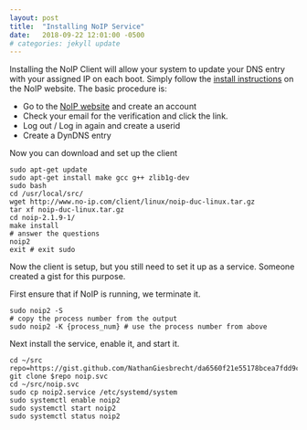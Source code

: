 ```yaml
---
layout: post
title:  "Installing NoIP Service"
date:   2018-09-22 12:01:00 -0500
# categories: jekyll update
---
```


Installing the NoIP Client will allow your system to update your DNS entry with your assigned IP on each boot.  Simply follow the [install instructions](https://www.noip.com/support/knowledgebase/installing-the-linux-dynamic-update-client/) on the NoIP website.  The basic procedure is:

* Go to the [NoIP website](https://www.noip.com/) and create an account
* Check your email for the verification and click the link.
* Log out / Log in again and create a userid
* Create a DynDNS entry

Now you can download and set up the client
```
sudo apt-get update
sudo apt-get install make gcc g++ zlib1g-dev
sudo bash
cd /usr/local/src/
wget http://www.no-ip.com/client/linux/noip-duc-linux.tar.gz
tar xf noip-duc-linux.tar.gz
cd noip-2.1.9-1/
make install
# answer the questions
noip2
exit # exit sudo
```

Now the client is setup, but you still need to set it up as a service.  Someone created a gist for this purpose.

First ensure that if NoIP is running, we terminate it.
```
sudo noip2 -S
# copy the process number from the output
sudo noip2 -K {process_num} # use the process number from above
```

Next install the service, enable it, and start it.
```
cd ~/src
repo=https://gist.github.com/NathanGiesbrecht/da6560f21e55178bcea7fdd9ca2e39b5
git clone $repo noip.svc
cd ~/src/noip.svc
sudo cp noip2.service /etc/systemd/system
sudo systemctl enable noip2
sudo systemctl start noip2
sudo systemctl status noip2
```
